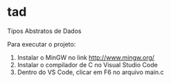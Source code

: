 # tad
Tipos Abstratos de Dados

Para executar o projeto:

1. Instalar o MinGW no link http://www.mingw.org/
2. Instalar o compilador de C no Visual Studio Code
3. Dentro do VS Code, clicar em F6 no arquivo main.c
